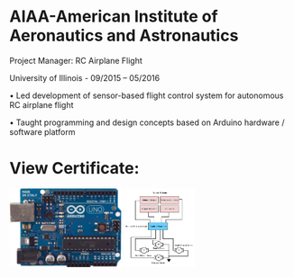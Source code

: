 # AIAA-American Institute of Aeronautics and Astronautics
Project Manager: RC Airplane Flight

University of Illinois - 09/2015 – 05/2016

•	Led development of sensor-based flight control system for autonomous RC airplane flight

•	Taught programming and design concepts based on Arduino hardware / software platform


# View Certificate:
<img src="https://github.com/ejenkins-001/AIAA-Extracurricular/blob/master/Arduino.png" height="140">
<img src="https://github.com/ejenkins-001/AIAA-Extracurricular/blob/master/Servo_Diagram.png" height="140">
